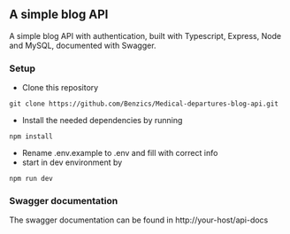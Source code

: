 ## A simple blog API
A simple blog API with authentication, built with Typescript, Express, Node and MySQL, documented with Swagger.

### Setup
- Clone this repository
``` 
git clone https://github.com/Benzics/Medical-departures-blog-api.git
```
- Install the needed dependencies by running
```
npm install
```

- Rename .env.example to .env and fill with correct info
- start in dev environment by 
```
npm run dev
```

### Swagger documentation
The swagger documentation can be found in http://your-host/api-docs